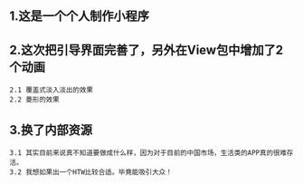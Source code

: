 ## 1.这是一个个人制作小程序
## 2.这次把引导界面完善了，另外在View包中增加了2个动画
    2.1 覆盖式淡入淡出的效果
    2.2 菱形的效果
## 3.换了内部资源
    3.1 其实目前来说真不知道要做成什么样，因为对于目前的中国市场，生活类的APP真的很难存活。
    3.2 我想如果出一个HTW比较合适。毕竟能吸引大众！